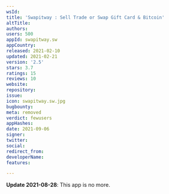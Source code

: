 ```yaml
---
wsId: 
title: 'Swapitway : Sell Trade or Swap Gift Card & Bitcoin'
altTitle: 
authors: 
users: 500
appId: swapitway.sw
appCountry: 
released: 2021-02-10
updated: 2021-02-21
version: '2.5'
stars: 3.7
ratings: 15
reviews: 10
website: 
repository: 
issue: 
icon: swapitway.sw.jpg
bugbounty: 
meta: removed
verdict: fewusers
appHashes: 
date: 2021-09-06
signer: 
twitter: 
social: 
redirect_from: 
developerName: 
features: 

---
```


**Update 2021-08-28**: This app is no more.
